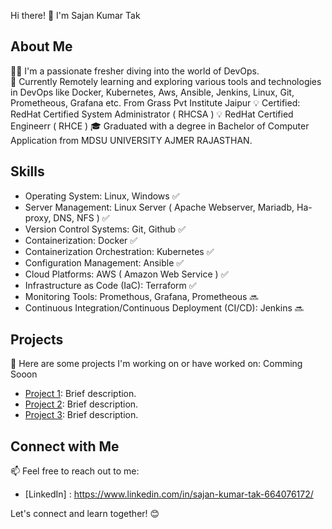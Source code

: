 Hi there! 👋 I'm Sajan Kumar Tak

## About Me
👨‍💻 I'm a passionate fresher diving into the world of DevOps.  
🌱 Currently Remotely learning and exploring various tools and technologies in DevOps like Docker, Kubernetes, Aws, Ansible, Jenkins, Linux, Git, Prometheous, Grafana etc. From Grass Pvt Institute Jaipur
💡 Certified: RedHat Certified System Administrator ( RHCSA ) 💡 RedHat Certified Engineerr ( RHCE )
🎓 Graduated with a degree in Bachelor of Computer Application from MDSU UNIVERSITY AJMER RAJASTHAN.

## Skills
- Operating System: Linux, Windows ✅
- Server Management: Linux Server ( Apache Webserver, Mariadb, Ha-proxy, DNS, NFS ) ✅
- Version Control Systems: Git, Github ✅
- Containerization: Docker ✅
- Containerization Orchestration: Kubernetes ✅
- Configuration Management: Ansible ✅
- Cloud Platforms: AWS ( Amazon Web Service ) ✅
- Infrastructure as Code (IaC): Terraform ✅
- Monitoring Tools: Promethous, Grafana, Prometheous 🔜
- Continuous Integration/Continuous Deployment (CI/CD): Jenkins 🔜
  
## Projects
🚀 Here are some projects I'm working on or have worked on: Comming Sooon
- [Project 1](link): Brief description.
- [Project 2](link): Brief description.
- [Project 3](link): Brief description.

## Connect with Me
📫 Feel free to reach out to me:
- [LinkedIn] : https://www.linkedin.com/in/sajan-kumar-tak-664076172/
  

Let's connect and learn together! 😊
